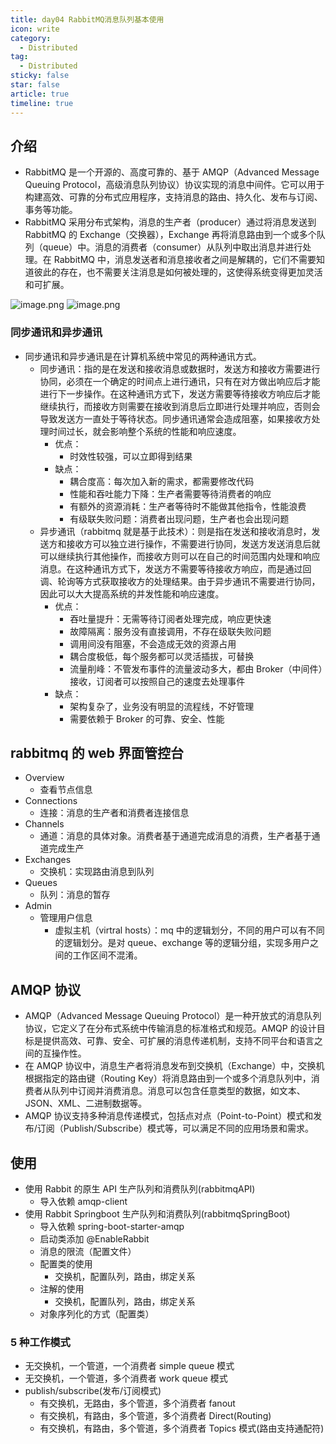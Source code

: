 ```yaml
---
title: day04 RabbitMQ消息队列基本使用
icon: write
category:
  - Distributed
tag:
  - Distributed
sticky: false
star: false
article: true
timeline: true
---
```

## 介绍

- RabbitMQ 是一个开源的、高度可靠的、基于 AMQP（Advanced Message Queuing Protocol，高级消息队列协议）协议实现的消息中间件。它可以用于构建高效、可靠的分布式应用程序，支持消息的路由、持久化、发布与订阅、事务等功能。
- RabbitMQ 采用分布式架构，消息的生产者（producer）通过将消息发送到 RabbitMQ 的 Exchange（交换器），Exchange 再将消息路由到一个或多个队列（queue）中。消息的消费者（consumer）从队列中取出消息并进行处理。在 RabbitMQ 中，消息发送者和消息接收者之间是解耦的，它们不需要知道彼此的存在，也不需要关注消息是如何被处理的，这使得系统变得更加灵活和可扩展。

![image.png](https://markdown-1308523627.cos.ap-chengdu.myqcloud.com/typora/20230329190850.png)
![image.png](https://markdown-1308523627.cos.ap-chengdu.myqcloud.com/typora/20230329190951.png)

### 同步通讯和异步通讯

- 同步通讯和异步通讯是在计算机系统中常见的两种通讯方式。
  - 同步通讯：指的是在发送和接收消息或数据时，发送方和接收方需要进行协同，必须在一个确定的时间点上进行通讯，只有在对方做出响应后才能进行下一步操作。在这种通讯方式下，发送方需要等待接收方响应后才能继续执行，而接收方则需要在接收到消息后立即进行处理并响应，否则会导致发送方一直处于等待状态。同步通讯通常会造成阻塞，如果接收方处理时间过长，就会影响整个系统的性能和响应速度。
    - 优点：
      - 时效性较强，可以立即得到结果
    - 缺点：
      - 耦合度高：每次加入新的需求，都需要修改代码
      - 性能和吞吐能力下降：生产者需要等待消费者的响应
      - 有额外的资源消耗：生产者等待时不能做其他指令，性能浪费
      - 有级联失败问题：消费者出现问题，生产者也会出现问题
  - 异步通讯（rabbitmq 就是基于此技术）：则是指在发送和接收消息时，发送方和接收方可以独立进行操作，不需要进行协同，发送方发送消息后就可以继续执行其他操作，而接收方则可以在自己的时间范围内处理和响应消息。在这种通讯方式下，发送方不需要等待接收方响应，而是通过回调、轮询等方式获取接收方的处理结果。由于异步通讯不需要进行协同，因此可以大大提高系统的并发性能和响应速度。
    - 优点：
      - 吞吐量提升：无需等待订阅者处理完成，响应更快速
      - 故障隔离：服务没有直接调用，不存在级联失败问题
      - 调用间没有阻塞，不会造成无效的资源占用
      - 耦合度极低，每个服务都可以灵活插拔，可替换
      - 流量削峰：不管发布事件的流量波动多大，都由 Broker（中间件）接收，订阅者可以按照自己的速度去处理事件
    - 缺点：
      - 架构复杂了，业务没有明显的流程线，不好管理
      - 需要依赖于 Broker 的可靠、安全、性能

## rabbitmq 的 web 界面管控台

- Overview
  - 查看节点信息
- Connections
  - 连接：消息的生产者和消费者连接信息
- Channels
  - 通道：消息的具体对象。消费者基于通道完成消息的消费，生产者基于通道完成生产
- Exchanges
  - 交换机：实现路由消息到队列
- Queues
  - 队列：消息的暂存
- Admin
  - 管理用户信息
    - 虚拟主机（virtral hosts）：mq 中的逻辑划分，不同的用户可以有不同的逻辑划分。是对 queue、exchange 等的逻辑分组，实现多用户之间的工作区间不混淆。

## AMQP 协议

- AMQP（Advanced Message Queuing Protocol）是一种开放式的消息队列协议，它定义了在分布式系统中传输消息的标准格式和规范。AMQP 的设计目标是提供高效、可靠、安全、可扩展的消息传递机制，支持不同平台和语言之间的互操作性。
- 在 AMQP 协议中，消息生产者将消息发布到交换机（Exchange）中，交换机根据指定的路由键（Routing Key）将消息路由到一个或多个消息队列中，消费者从队列中订阅并消费消息。消息可以包含任意类型的数据，如文本、JSON、XML、二进制数据等。
- AMQP 协议支持多种消息传递模式，包括点对点（Point-to-Point）模式和发布/订阅（Publish/Subscribe）模式等，可以满足不同的应用场景和需求。

## 使用

- 使用 Rabbit 的原生 API 生产队列和消费队列(rabbitmqAPI)
  - 导入依赖 amqp-client
- 使用 Rabbit Springboot 生产队列和消费队列(rabbitmqSpringBoot)
  - 导入依赖 spring-boot-starter-amqp
  - 启动类添加 @EnableRabbit
  - 消息的限流（配置文件）
  - 配置类的使用
    - 交换机，配置队列，路由，绑定关系
  - 注解的使用
    - 交换机，配置队列，路由，绑定关系
  - 对象序列化的方式（配置类）

### 5 种工作模式

- 无交换机，一个管道，一个消费者 simple queue 模式
- 无交换机，一个管道，多个消费者 work queue 模式
- publish/subscribe(发布/订阅模式)
  - 有交换机，无路由，多个管道，多个消费者 fanout
  - 有交换机，有路由，多个管道，多个消费者 Direct(Routing)
  - 有交换机，有路由，多个管道，多个消费者 Topics 模式(路由支持通配符)
